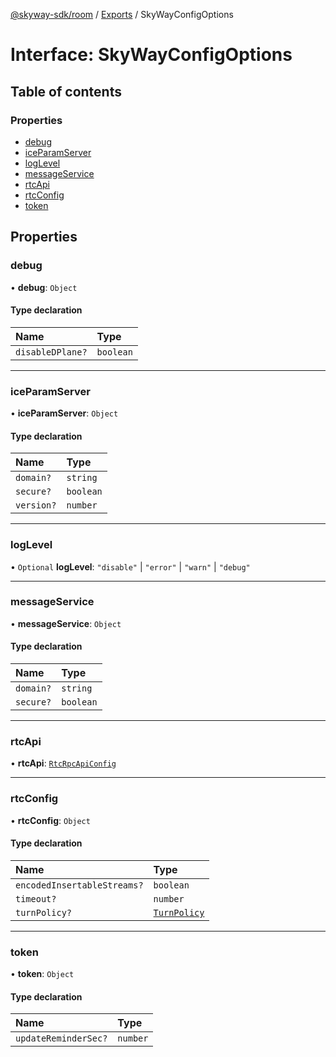 [@skyway-sdk/room](../README.md) / [Exports](../modules.md) / SkyWayConfigOptions

# Interface: SkyWayConfigOptions

## Table of contents

### Properties

- [debug](SkyWayConfigOptions.md#debug)
- [iceParamServer](SkyWayConfigOptions.md#iceparamserver)
- [logLevel](SkyWayConfigOptions.md#loglevel)
- [messageService](SkyWayConfigOptions.md#messageservice)
- [rtcApi](SkyWayConfigOptions.md#rtcapi)
- [rtcConfig](SkyWayConfigOptions.md#rtcconfig)
- [token](SkyWayConfigOptions.md#token)

## Properties

### debug

• **debug**: `Object`

#### Type declaration

| Name | Type |
| :------ | :------ |
| `disableDPlane?` | `boolean` |

___

### iceParamServer

• **iceParamServer**: `Object`

#### Type declaration

| Name | Type |
| :------ | :------ |
| `domain?` | `string` |
| `secure?` | `boolean` |
| `version?` | `number` |

___

### logLevel

• `Optional` **logLevel**: ``"disable"`` \| ``"error"`` \| ``"warn"`` \| ``"debug"``

___

### messageService

• **messageService**: `Object`

#### Type declaration

| Name | Type |
| :------ | :------ |
| `domain?` | `string` |
| `secure?` | `boolean` |

___

### rtcApi

• **rtcApi**: [`RtcRpcApiConfig`](RtcRpcApiConfig.md)

___

### rtcConfig

• **rtcConfig**: `Object`

#### Type declaration

| Name | Type |
| :------ | :------ |
| `encodedInsertableStreams?` | `boolean` |
| `timeout?` | `number` |
| `turnPolicy?` | [`TurnPolicy`](../modules.md#turnpolicy) |

___

### token

• **token**: `Object`

#### Type declaration

| Name | Type |
| :------ | :------ |
| `updateReminderSec?` | `number` |
